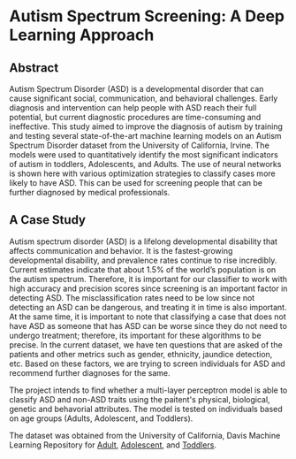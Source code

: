 # Autism Spectrum Screening: A Deep Learning Approach

## Abstract

Autism Spectrum Disorder (ASD) is a developmental disorder that can cause significant social, communication, and behavioral challenges. Early diagnosis and intervention can help people with ASD reach their full potential, but current diagnostic procedures are time-consuming and ineffective. This study aimed to improve the diagnosis of autism by training and testing several state-of-the-art machine learning models on an Autism Spectrum Disorder dataset from the University of California, Irvine. The models were used to quantitatively identify the most significant indicators of autism in toddlers, Adolescents, and Adults. The use of neural networks is shown here with various optimization strategies to classify cases more likely to have ASD. This can be used for screening people that can be further diagnosed by medical professionals.

## A Case Study

Autism spectrum disorder (ASD) is a lifelong developmental disability that affects communication and behavior. It is the fastest-growing developmental disability, and prevalence rates continue to rise incredibly. Current estimates indicate that about 1.5% of the world’s population is on the autism spectrum. Therefore, it is important for our classifier to work with high accuracy and precision scores since screening is an important factor in detecting ASD. The misclassification rates need to be low since not detecting an ASD can be dangerous, and treating it in time is also important. At the same time, it is important to note that classifying a case that does not have ASD as someone that has ASD can be worse since they do not need to undergo treatment; therefore, its important for these algorithms to be precise. In the current dataset, we have ten questions that are asked of the patients and other metrics such as gender, ethnicity, jaundice detection, etc. Based on these factors, we are trying to screen individuals for ASD and recommend further diagnoses for the same.

The project intends to find whether a multi-layer perceptron model is able to classify ASD and non-ASD traits using the paitent's physical, biological, genetic and behavorial attributes. The model is tested on individuals based on age groups (Adults, Adolescent, and Toddlers).

The dataset was obtained from the University of California, Davis Machine Learning Repository for [Adult](https://archive.ics.uci.edu/dataset/426/autism+screening+adult), [Adolescent](https://archive.ics.uci.edu/dataset/420/autistic+spectrum+disorder+screening+data+for+adolescent), and [Toddlers](https://archive.ics.uci.edu/dataset/419/autistic+spectrum+disorder+screening+data+for+children).



